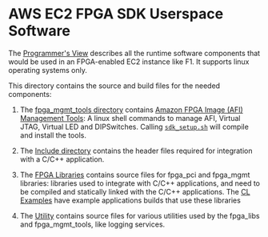 # AWS EC2 FPGA SDK Userspace Software

The [Programmer's View](../../hdk/docs/Programmer_View.md) describes all the runtime software components that would be used in an FPGA-enabled EC2 instance like F1. It supports linux operating systems only.

This directory contains the source and build files for the needed components:

1. The [fpga_mgmt_tools directory](./fpga_mgmt_tools) contains  [Amazon FPGA Image (AFI) Management Tools](./fpga_mgmt_tools/README.md): A linux shell commands to manage AFI, Virtual JTAG, Virtual LED and DIPSwitches. Calling [`sdk_setup.sh`](../../sdk_setup.sh) will compile and install the tools.

2. The [Include directory](./include) contains the header files required for integration with a C/C++ application.

3. The [FPGA Libraries](./fpga_libs) contains source files for fpga_pci and fpga_mgmt libraries: libraries used to integrate with C/C++ applications, and need to be compiled and statically linked with the C/C++ applications. The [CL Examples](../../hdk/cl/examples) have example applications builds that use these libraries

4. The [Utility](./utils) contains source files for various utilities used by the fpga_libs and fpga_mgmt_tools, like logging services.





